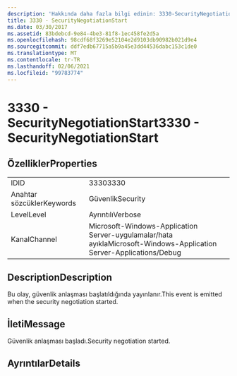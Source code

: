 ```yaml
---
description: 'Hakkında daha fazla bilgi edinin: 3330-SecurityNegotiationStart'
title: 3330 - SecurityNegotiationStart
ms.date: 03/30/2017
ms.assetid: 83bdebcd-9e84-4be3-81f8-1ec458fe2d5a
ms.openlocfilehash: 98cdf68f3269e52104e2d9103db90982b021d9e4
ms.sourcegitcommit: ddf7edb67715a5b9a45e3dd44536dabc153c1de0
ms.translationtype: MT
ms.contentlocale: tr-TR
ms.lasthandoff: 02/06/2021
ms.locfileid: "99783774"
---
```

# <a name="3330---securitynegotiationstart"></a><span data-ttu-id="a50bb-103">3330 - SecurityNegotiationStart</span><span class="sxs-lookup"><span data-stu-id="a50bb-103">3330 - SecurityNegotiationStart</span></span>

## <a name="properties"></a><span data-ttu-id="a50bb-104">Özellikler</span><span class="sxs-lookup"><span data-stu-id="a50bb-104">Properties</span></span>  
  
|||  
|-|-|  
|<span data-ttu-id="a50bb-105">ID</span><span class="sxs-lookup"><span data-stu-id="a50bb-105">ID</span></span>|<span data-ttu-id="a50bb-106">3330</span><span class="sxs-lookup"><span data-stu-id="a50bb-106">3330</span></span>|  
|<span data-ttu-id="a50bb-107">Anahtar sözcükler</span><span class="sxs-lookup"><span data-stu-id="a50bb-107">Keywords</span></span>|<span data-ttu-id="a50bb-108">Güvenlik</span><span class="sxs-lookup"><span data-stu-id="a50bb-108">Security</span></span>|  
|<span data-ttu-id="a50bb-109">Level</span><span class="sxs-lookup"><span data-stu-id="a50bb-109">Level</span></span>|<span data-ttu-id="a50bb-110">Ayrıntılı</span><span class="sxs-lookup"><span data-stu-id="a50bb-110">Verbose</span></span>|  
|<span data-ttu-id="a50bb-111">Kanal</span><span class="sxs-lookup"><span data-stu-id="a50bb-111">Channel</span></span>|<span data-ttu-id="a50bb-112">Microsoft-Windows-Application Server-uygulamalar/hata ayıkla</span><span class="sxs-lookup"><span data-stu-id="a50bb-112">Microsoft-Windows-Application Server-Applications/Debug</span></span>|  
  
## <a name="description"></a><span data-ttu-id="a50bb-113">Description</span><span class="sxs-lookup"><span data-stu-id="a50bb-113">Description</span></span>  

 <span data-ttu-id="a50bb-114">Bu olay, güvenlik anlaşması başlatıldığında yayınlanır.</span><span class="sxs-lookup"><span data-stu-id="a50bb-114">This event is emitted when the security negotiation started.</span></span>  
  
## <a name="message"></a><span data-ttu-id="a50bb-115">İleti</span><span class="sxs-lookup"><span data-stu-id="a50bb-115">Message</span></span>  

 <span data-ttu-id="a50bb-116">Güvenlik anlaşması başladı.</span><span class="sxs-lookup"><span data-stu-id="a50bb-116">Security negotiation started.</span></span>  
  
## <a name="details"></a><span data-ttu-id="a50bb-117">Ayrıntılar</span><span class="sxs-lookup"><span data-stu-id="a50bb-117">Details</span></span>
